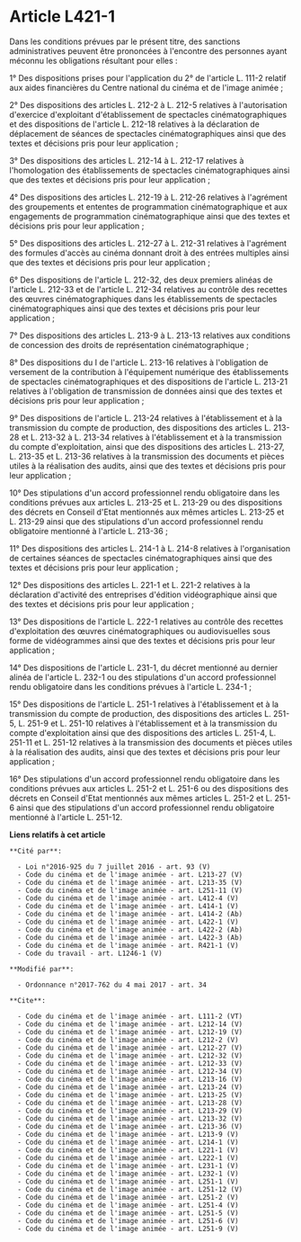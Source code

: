 # Article L421-1

Dans les conditions prévues par le présent titre, des sanctions administratives peuvent être prononcées à l'encontre des
personnes ayant méconnu les obligations résultant pour elles : 

1° Des dispositions prises pour l'application du 2° de l'article L. 111-2 relatif aux aides financières du Centre national du
cinéma et de l'image animée ; 

2° Des dispositions des articles L. 212-2 à L. 212-5 relatives à l'autorisation d'exercice d'exploitant d'établissement de
spectacles cinématographiques et des dispositions de l'article L. 212-18 relatives à la déclaration de déplacement de séances
de spectacles cinématographiques ainsi que des textes et décisions pris pour leur application ; 

3° Des dispositions des articles L. 212-14 à L. 212-17 relatives à l'homologation des établissements de spectacles
cinématographiques ainsi que des textes et décisions pris pour leur application ; 

4° Des dispositions des articles L. 212-19 à L. 212-26 relatives à l'agrément des groupements et ententes de programmation
cinématographique et aux engagements de programmation cinématographique ainsi que des textes et décisions pris pour leur
application ; 

5° Des dispositions des articles L. 212-27 à L. 212-31 relatives à l'agrément des formules d'accès au cinéma donnant droit à
des entrées multiples ainsi que des textes et décisions pris pour leur application ; 

6° Des dispositions de l'article L. 212-32, des deux premiers alinéas de l'article L. 212-33 et de l'article L. 212-34
relatives au contrôle des recettes des œuvres cinématographiques dans les établissements de spectacles cinématographiques
ainsi que des textes et décisions pris pour leur application ; 

7° Des dispositions des articles L. 213-9 à L. 213-13 relatives aux conditions de concession des droits de représentation
cinématographique ; 

8° Des dispositions du I de l'article L. 213-16 relatives à l'obligation de versement de la contribution à l'équipement
numérique des établissements de spectacles cinématographiques et des dispositions de l'article L. 213-21 relatives à
l'obligation de transmission de données ainsi que des textes et décisions pris pour leur application ; 

9° Des dispositions de l'article L. 213-24 relatives à l'établissement et à la transmission du compte de production, des
dispositions des articles L. 213-28 et L. 213-32 à L. 213-34 relatives à l'établissement et à la transmission du compte
d'exploitation, ainsi que des dispositions des articles L. 213-27, L. 213-35 et L. 213-36 relatives à la transmission des
documents et pièces utiles à la réalisation des audits, ainsi que des textes et décisions pris pour leur application ; 

10° Des stipulations d'un accord professionnel rendu obligatoire dans les conditions prévues aux articles L. 213-25 et L.
213-29 ou des dispositions des décrets en Conseil d'Etat mentionnés aux mêmes articles L. 213-25 et L. 213-29 ainsi que des
stipulations d'un accord professionnel rendu obligatoire mentionné à l'article L. 213-36 ; 

11° Des dispositions des articles L. 214-1 à L. 214-8 relatives à l'organisation de certaines séances de spectacles
cinématographiques ainsi que des textes et décisions pris pour leur application ; 

12° Des dispositions des articles L. 221-1 et L. 221-2 relatives à la déclaration d'activité des entreprises d'édition
vidéographique ainsi que des textes et décisions pris pour leur application ; 

13° Des dispositions de l'article L. 222-1 relatives au contrôle des recettes d'exploitation des œuvres cinématographiques ou
audiovisuelles sous forme de vidéogrammes ainsi que des textes et décisions pris pour leur application ; 

14° Des dispositions de l'article L. 231-1, du décret mentionné au dernier alinéa de l'article L. 232-1 ou des stipulations
d'un accord professionnel rendu obligatoire dans les conditions prévues à l'article L. 234-1 ; 

15° Des dispositions de l'article L. 251-1 relatives à l'établissement et à la transmission du compte de production, des
dispositions des articles L. 251-5, L. 251-9 et L. 251-10 relatives à l'établissement et à la transmission du compte
d'exploitation ainsi que des dispositions des articles L. 251-4, L. 251-11 et L. 251-12 relatives à la transmission des
documents et pièces utiles à la réalisation des audits, ainsi que des textes et décisions pris pour leur application ; 

16° Des stipulations d'un accord professionnel rendu obligatoire dans les conditions prévues aux articles L. 251-2 et L.
251-6 ou des dispositions des décrets en Conseil d'Etat mentionnés aux mêmes articles L. 251-2 et L. 251-6 ainsi que des
stipulations d'un accord professionnel rendu obligatoire mentionné à l'article L. 251-12.

**Liens relatifs à cet article**

	**Cité par**:

	  - Loi n°2016-925 du 7 juillet 2016 - art. 93 (V)
	  - Code du cinéma et de l'image animée - art. L213-27 (V)
	  - Code du cinéma et de l'image animée - art. L213-35 (V)
	  - Code du cinéma et de l'image animée - art. L251-11 (V)
	  - Code du cinéma et de l'image animée - art. L412-4 (V)
	  - Code du cinéma et de l'image animée - art. L414-1 (V)
	  - Code du cinéma et de l'image animée - art. L414-2 (Ab)
	  - Code du cinéma et de l'image animée - art. L422-1 (V)
	  - Code du cinéma et de l'image animée - art. L422-2 (Ab)
	  - Code du cinéma et de l'image animée - art. L422-3 (Ab)
	  - Code du cinéma et de l'image animée - art. R421-1 (V)
	  - Code du travail - art. L1246-1 (V)

	**Modifié par**:

	  - Ordonnance n°2017-762 du 4 mai 2017 - art. 34

	**Cite**:

	  - Code du cinéma et de l'image animée - art. L111-2 (VT)
	  - Code du cinéma et de l'image animée - art. L212-14 (V)
	  - Code du cinéma et de l'image animée - art. L212-19 (V)
	  - Code du cinéma et de l'image animée - art. L212-2 (V)
	  - Code du cinéma et de l'image animée - art. L212-27 (V)
	  - Code du cinéma et de l'image animée - art. L212-32 (V)
	  - Code du cinéma et de l'image animée - art. L212-33 (V)
	  - Code du cinéma et de l'image animée - art. L212-34 (V)
	  - Code du cinéma et de l'image animée - art. L213-16 (V)
	  - Code du cinéma et de l'image animée - art. L213-24 (V)
	  - Code du cinéma et de l'image animée - art. L213-25 (V)
	  - Code du cinéma et de l'image animée - art. L213-28 (V)
	  - Code du cinéma et de l'image animée - art. L213-29 (V)
	  - Code du cinéma et de l'image animée - art. L213-32 (V)
	  - Code du cinéma et de l'image animée - art. L213-36 (V)
	  - Code du cinéma et de l'image animée - art. L213-9 (V)
	  - Code du cinéma et de l'image animée - art. L214-1 (V)
	  - Code du cinéma et de l'image animée - art. L221-1 (V)
	  - Code du cinéma et de l'image animée - art. L222-1 (V)
	  - Code du cinéma et de l'image animée - art. L231-1 (V)
	  - Code du cinéma et de l'image animée - art. L232-1 (V)
	  - Code du cinéma et de l'image animée - art. L251-1 (V)
	  - Code du cinéma et de l'image animée - art. L251-12 (V)
	  - Code du cinéma et de l'image animée - art. L251-2 (V)
	  - Code du cinéma et de l'image animée - art. L251-4 (V)
	  - Code du cinéma et de l'image animée - art. L251-5 (V)
	  - Code du cinéma et de l'image animée - art. L251-6 (V)
	  - Code du cinéma et de l'image animée - art. L251-9 (V)
